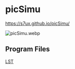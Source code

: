 # picSimu
<https://s7ux.github.io/picSimu/>

![picSimu.webp](picSimu.webp)

## Program Files
[LST](picSimu%2Fwwwroot%2Flst)